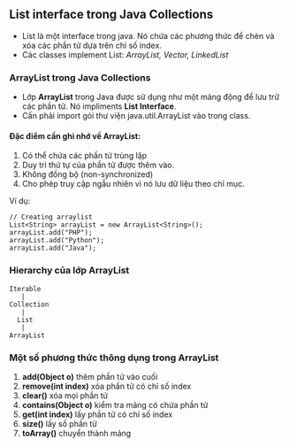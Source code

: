 ## List interface trong Java Collections
- List là một interface trong java. Nó chứa các phương thức để chèn và xóa các phần tử dựa trên chỉ số index.
- Các classes implement List: _ArrayList, Vector, LinkedList_
### ArrayList trong Java Collections
- Lớp **ArrayList** trong Java được sử dụng như một mảng động để lưu trữ các phần tử. Nó impliments **List Interface**.
- Cần phải import gói thư viện java.util.ArrayList vào trong class.
#### Đặc điểm cần ghi nhớ về ArrayList:
1. Có thể chứa các phần tử trùng lặp
2. Duy trì thứ tự của phần tử được thêm vào.
3. Không đồng bộ (non-synchronized)
4. Cho phép truy cập ngẫu nhiên vì nó lưu dữ liệu theo chỉ mục.

Ví dụ:
```
// Creating arraylist
List<String> arrayList = new ArrayList<String>();
arrayList.add("PHP");
arrayList.add("Python");
arrayList.add("Java");
```
### Hierarchy của lớp ArrayList
```
Iterable
   |
Collection
   |
  List
   |
ArrayList
```
### Một số phương thức thông dụng trong ArrayList
1. **add(Object o)** thêm phần tử vào cuối
2. **remove(int index)** xóa phần tử có chỉ số index
3. **clear()** xóa mọi phần tử 
4. **contains(Object o)** kiểm tra mảng có chứa phần tử
5. **get(int index)** lấy phần tử có chỉ số index
6. **size()** lấy số phần tử
7. **toArray()** chuyển thành mảng